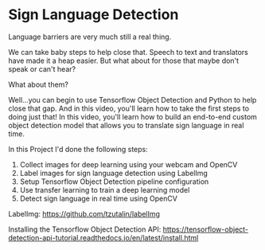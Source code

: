 # Sign Language Detection
Language barriers are very much still a real thing.

We can take baby steps to help close that.
Speech to text and translators have made it a heap easier.
But what about for those that maybe don't speak or can't hear? 

What about them? 

Well...you can begin to use Tensorflow Object Detection and Python to help close that gap. And in this video, you'll learn how to take the first steps to doing just that! In this video, you'll learn how to build an end-to-end custom object detection model that allows you to translate sign language in real time. 

In this Project I'd done the following steps:
1. Collect images for deep learning using your webcam and OpenCV
2. Label images for sign language detection using LabelImg
3. Setup Tensorflow Object Detection pipeline configuration
4. Use transfer learning to train a deep learning model
5. Detect sign language in real time using OpenCV

LabelImg: https://github.com/tzutalin/labelImg

Installing the Tensorflow Object Detection API: https://tensorflow-object-detection-api-tutorial.readthedocs.io/en/latest/install.html
